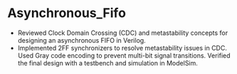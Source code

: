 # Asynchronous_Fifo

* Reviewed Clock Domain Crossing (CDC) and metastability concepts for designing an asynchronous FIFO in Verilog.
* Implemented 2FF synchronizers to resolve metastability issues in CDC. Used Gray code encoding to prevent multi-bit signal
transitions. Verified the final design with a testbench and simulation in ModelSim.
